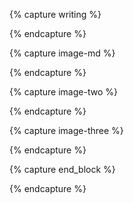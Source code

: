 {% capture writing %}
<div class="center measure-wide ph3 ph3-sm ph0-l f5 lh-copy text" markdown="1">
{% endcapture %}

{% capture image-md %}
<div class="mw7 ph3 center" markdown="1">
{% endcapture %}

{% capture image-two %}
<div class="flex flex-column flex-row-ns mw7 center" markdown="1">

{% endcapture %}

{% capture image-three %}
<div class="flex flex-column flex-row-ns justify-around center" markdown="1">
{% endcapture %}

{% capture end_block %}
</div>
{% endcapture %}
